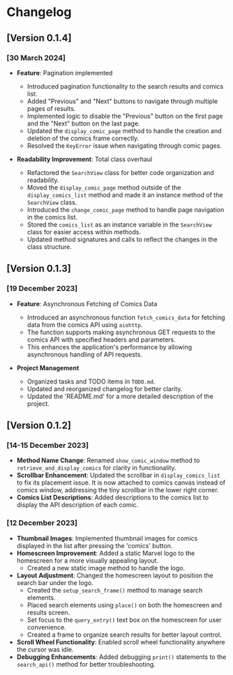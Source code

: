 # Changelog

## [Version 0.1.4]

### [30 March 2024]

- **Feature**: Pagination implemented
  - Introduced pagination functionality to the search results and comics list.
  - Added "Previous" and "Next" buttons to navigate through multiple pages of results.
  - Implemented logic to disable the "Previous" button on the first page and the "Next" button on the last page.
  - Updated the `display_comic_page` method to handle the creation and deletion of the comics frame correctly.
  - Resolved the `KeyError` issue when navigating through comic pages.

- **Readability Improvement**: Total class overhaul
  - Refactored the `SearchView` class for better code organization and readability.
  - Moved the `display_comic_page` method outside of the `display_comics_list` method and made it an instance method of the `SearchView` class.
  - Introduced the `change_comic_page` method to handle page navigation in the comics list.
  - Stored the `comics_list` as an instance variable in the `SearchView` class for easier access within methods.
  - Updated method signatures and calls to reflect the changes in the class structure.

## [Version 0.1.3]

### [19 December 2023]

- **Feature**: Asynchronous Fetching of Comics Data
  - Introduced an asynchronous function `fetch_comics_data` for fetching data from the comics API using `aiohttp`.
  - The function supports making asynchronous GET requests to the comics API with specified headers and parameters.
  - This enhances the application's performance by allowing asynchronous handling of API requests.

- **Project Management**
  - Organized tasks and TODO items in `TODO.md`.
  - Updated and reorganized changelog for better clarity.
  - Updated the 'README.md' for a more detailed description of the project.

## [Version 0.1.2]

### [14-15 December 2023]

- **Method Name Change**: Renamed `show_comic_window` method to `retrieve_and_display_comics` for clarity in functionality.
- **Scrollbar Enhancement**: Updated the scrollbar in `display_comics_list` to fix its placement issue. It is now attached to comics canvas instead of comics window, addressing the tiny scrollbar in the lower right corner.
- **Comics List Descriptions**: Added descriptions to the comics list to display the API description of each comic.

### [12 December 2023]

- **Thumbnail Images**: Implemented thumbnail images for comics displayed in the list after pressing the 'comics' button.
- **Homescreen Improvement**: Added a static Marvel logo to the homescreen for a more visually appealing layout.
  - Created a new static image method to handle the logo.
- **Layout Adjustment**: Changed the homescreen layout to position the search bar under the logo.
  - Created the `setup_search_frame()` method to manage search elements.
  - Placed search elements using `place()` on both the homescreen and results screen.
  - Set focus to the `query_entry()` text box on the homescreen for user convenience.
  - Created a frame to organize search results for better layout control.
- **Scroll Wheel Functionality**: Enabled scroll wheel functionality anywhere the cursor was idle.
- **Debugging Enhancements**: Added debugging `print()` statements to the `search_api()` method for better troubleshooting.